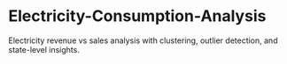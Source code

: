 # Electricity-Consumption-Analysis
Electricity revenue vs sales analysis with clustering, outlier detection, and state-level insights.
